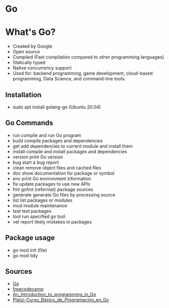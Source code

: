 # Go

# What's Go?
* Created by Google
* Open source
* Compiled (Fast compilation compared to other programming languages)
* Statically typed
* Native concurrency support
* Used for: backend programming, game development, cloud-based programming, Data Science, and command-line tools.

## Installation
* sudo apt install golang-go (Ubuntu 20.04)

## Go Commands
* run         compile and run Go program
* build       compile packages and dependencies
* get         add dependencies to current module and install them
* install     compile and install packages and dependencies
* version     print Go version
* bug         start a bug report
* clean       remove object files and cached files
* doc         show documentation for package or symbol
* env         print Go environment information
* fix         update packages to use new APIs
* fmt         gofmt (reformat) package sources
* generate    generate Go files by processing source
* list        list packages or modules
* mod         module maintenance
* test        test packages
* tool        run specified go tool
* vet         report likely mistakes in packages

## Package usage
* go mod init (file)
* go mod tidy

## Sources
* [Go](https://go.dev/doc/)
* [freecodecamp](https://www.freecodecamp.org/news/what-is-go-programming-language/)
* [An_Introduction_to_programming_in_Go](https://www.golang-book.com/books/intro)
* [Platzi-Curso_Básico_de_Programación_en_Go](https://platzi.com/cursos/programacion-golang/)
